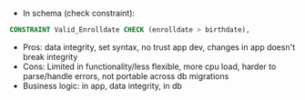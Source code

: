 - In schema (check constraint):
```sql
CONSTRAINT Valid_Enrolldate CHECK (enrolldate > birthdate),
```
- Pros: data integrity, set syntax, no trust app dev, changes in app doesn't break integrity
- Cons: Limited in functionality/less flexible, more cpu load, harder to parse/handle errors, not portable across db migrations
- Business logic: in app, data integrity, in db